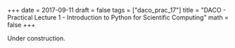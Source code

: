 +++
date = 2017-09-11
draft = false
tags = ["daco_prac_17"]
title = "DACO - Practical Lecture 1 - Introduction to Python for Scientific Computing"
math = false
+++

Under construction.